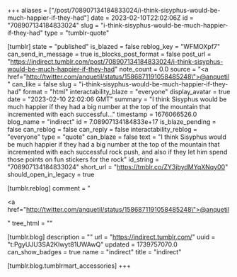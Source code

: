 +++
aliases = ["/post/708907134184833024/i-think-sisyphus-would-be-much-happier-if-they-had"]
date = 2023-02-10T22:02:06Z
id = "708907134184833024"
slug = "i-think-sisyphus-would-be-much-happier-if-they-had"
type = "tumblr-quote"

[tumblr]
state = "published"
is_blazed = false
reblog_key = "WFMOXpf7"
can_send_in_message = true
is_blocks_post_format = false
post_url = "https://indirect.tumblr.com/post/708907134184833024/i-think-sisyphus-would-be-much-happier-if-they-had"
note_count = 0.0
source = "<a href=\"http://twitter.com/anquetil/status/1586871191058485248\">@anquetil</a>"
can_like = false
slug = "i-think-sisyphus-would-be-much-happier-if-they-had"
format = "html"
interactability_blaze = "everyone"
display_avatar = true
date = "2023-02-10 22:02:06 GMT"
summary = "I think Sisyphus would be much happier if they had a big number at the top of the mountain that incremented with each successful..."
timestamp = 1676066526.0
blog_name = "indirect"
id = 7.08907134184833e+17
is_blaze_pending = false
can_reblog = false
can_reply = false
interactability_reblog = "everyone"
type = "quote"
can_blaze = false
text = "I think Sisyphus would be much happier if they had a big number at the top of the mountain that incremented with each successful rock push, and also if they let him spend those points on fun stickers for the rock"
id_string = "708907134184833024"
short_url = "https://tmblr.co/ZY3jbydMYqXNqy00"
should_open_in_legacy = true

[tumblr.reblog]
comment = "<p><a href=\"http://twitter.com/anquetil/status/1586871191058485248\">@anquetil</a></p>"
tree_html = ""

[tumblr.blog]
description = ""
url = "https://indirect.tumblr.com/"
uuid = "t:PgyUJU3SA2Klwyt81UWAwQ"
updated = 1739757070.0
can_show_badges = true
name = "indirect"
title = "indirect"

[tumblr.blog.tumblrmart_accessories]
+++

